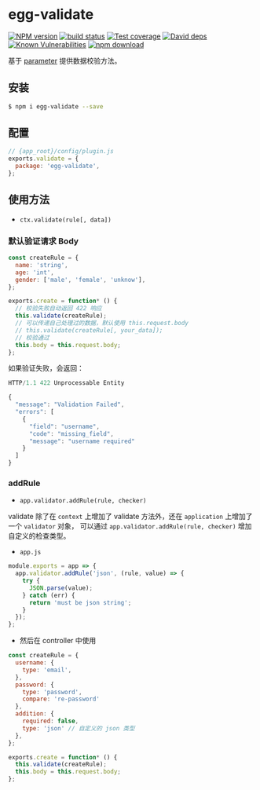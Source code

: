 # egg-validate

[![NPM version][npm-image]][npm-url]
[![build status][travis-image]][travis-url]
[![Test coverage][codecov-image]][codecov-url]
[![David deps][david-image]][david-url]
[![Known Vulnerabilities][snyk-image]][snyk-url]
[![npm download][download-image]][download-url]

[npm-image]: https://img.shields.io/npm/v/egg-validate.svg?style=flat-square
[npm-url]: https://npmjs.org/package/egg-validate
[travis-image]: https://img.shields.io/travis/eggjs/egg-validate.svg?style=flat-square
[travis-url]: https://travis-ci.org/eggjs/egg-validate
[codecov-image]: https://img.shields.io/codecov/c/github/eggjs/egg-validate.svg?style=flat-square
[codecov-url]: https://codecov.io/github/eggjs/egg-validate?branch=master
[david-image]: https://img.shields.io/david/eggjs/egg-validate.svg?style=flat-square
[david-url]: https://david-dm.org/eggjs/egg-validate
[snyk-image]: https://snyk.io/test/npm/egg-validate/badge.svg?style=flat-square
[snyk-url]: https://snyk.io/test/npm/egg-validate
[download-image]: https://img.shields.io/npm/dm/egg-validate.svg?style=flat-square
[download-url]: https://npmjs.org/package/egg-validate

基于 [parameter](https://github.com/node-modules/parameter) 提供数据校验方法。

## 安装

```bash
$ npm i egg-validate --save
```

## 配置

```js
// {app_root}/config/plugin.js
exports.validate = {
  package: 'egg-validate',
};
```

## 使用方法

- `ctx.validate(rule[, data])`

### 默认验证请求 Body

```js
const createRule = {
  name: 'string',
  age: 'int',
  gender: ['male', 'female', 'unknow'],
};

exports.create = function* () {
  // 校验失败自动返回 422 响应
  this.validate(createRule);
  // 可以传递自己处理过的数据，默认使用 this.request.body
  // this.validate(createRule[, your_data]);
  // 校验通过
  this.body = this.request.body;
};
```

如果验证失败，会返回：

```js
HTTP/1.1 422 Unprocessable Entity

{
  "message": "Validation Failed",
  "errors": [
    {
      "field": "username",
      "code": "missing_field",
      "message": "username required"
    }
  ]
}
```

### addRule

- `app.validator.addRule(rule, checker)`

validate 除了在 `context` 上增加了 validate 方法外，还在 `application` 上增加了一个 `validator` 对象，
可以通过 `app.validator.addRule(rule, checker)` 增加自定义的检查类型。

- `app.js`

```js
module.exports = app => {
  app.validator.addRule('json', (rule, value) => {
    try {
      JSON.parse(value);
    } catch (err) {
      return 'must be json string';
    }
  });
};
```

- 然后在 controller 中使用

```js
const createRule = {
  username: {
    type: 'email',
  },
  password: {
    type: 'password',
    compare: 're-password'
  },
  addition: {
    required: false,
    type: 'json' // 自定义的 json 类型
  },
};

exports.create = function* () {
  this.validate(createRule);
  this.body = this.request.body;
};
```
